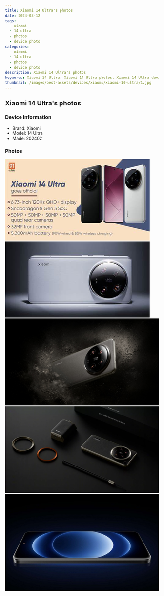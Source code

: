 ```yaml
---
title: Xiaomi 14 Ultra's photos
date: 2024-03-12
tags: 
  - xiaomi
  - 14 ultra
  - photos
  - device photo
categories: 
  - xiaomi
  - 14 ultra
  - photos
  - device photo
description: Xiaomi 14 Ultra's photos
keywords: Xiaomi 14 Ultra, Xiaomi 14 Ultra photos, Xiaomi 14 Ultra device photo
thumbnail: /images/best-assets/devices/xiaomi/xiaomi-14-ultra/1.jpg
---
```


## Xiaomi 14 Ultra's photos

### Device Information

- Brand: Xiaomi
- Model: 14 Ultra
- Made: 202402

### Photos

![/images/best-assets/devices/xiaomi/xiaomi-14-ultra/1.jpg](/images/best-assets/devices/xiaomi/xiaomi-14-ultra/1.jpg)
![/images/best-assets/devices/xiaomi/xiaomi-14-ultra/2.jpg](/images/best-assets/devices/xiaomi/xiaomi-14-ultra/2.jpg)
![/images/best-assets/devices/xiaomi/xiaomi-14-ultra/3.jpg](/images/best-assets/devices/xiaomi/xiaomi-14-ultra/3.jpg)
![/images/best-assets/devices/xiaomi/xiaomi-14-ultra/4.jpg](/images/best-assets/devices/xiaomi/xiaomi-14-ultra/4.jpg)
![/images/best-assets/devices/xiaomi/xiaomi-14-ultra/5.jpg](/images/best-assets/devices/xiaomi/xiaomi-14-ultra/5.jpg)
